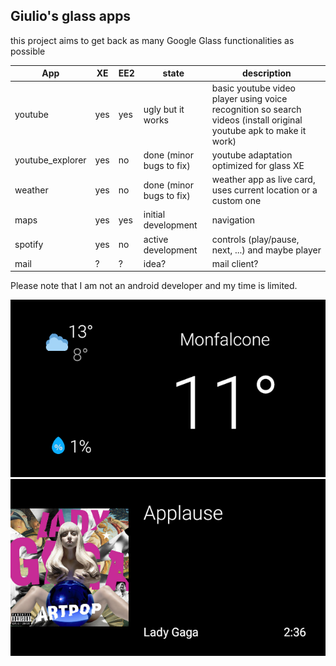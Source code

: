 ## Giulio's glass apps
this project aims to get back as many Google Glass functionalities as possible

| App | XE | EE2 | state | description |
| - | - | - | - | - |
| youtube | yes | yes | ugly but it works | basic youtube video player using voice recognition so search videos (install original youtube apk to make it work) |
| youtube_explorer | yes | no | done (minor bugs to fix) | youtube adaptation optimized for glass XE |
| weather | yes | no | done (minor bugs to fix) | weather app as live card, uses current location or a custom one |
| maps | yes | yes | initial development | navigation |
| spotify | yes | no | active development | controls (play/pause, next, ...) and maybe player |
| mail | ? | ? | idea? | mail client? |

Please note that I am not an android developer and my time is limited.

![weather](images/weather.png)
![spotify](images/spotify.png)